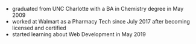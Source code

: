 - graduated from UNC Charlotte with a BA in Chemistry degree in May 2009
- worked at Walmart as a Pharmacy Tech since July 2017 after becoming licensed and certified
- started learning about Web Development in May 2019